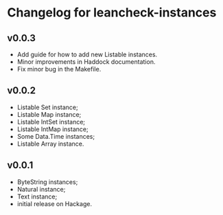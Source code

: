 Changelog for leancheck-instances
=================================

v0.0.3
------

* Add guide for how to add new Listable instances.
* Minor improvements in Haddock documentation.
* Fix minor bug in the Makefile.


v0.0.2
------

* Listable Set instance;
* Listable Map instance;
* Listable IntSet instance;
* Listable IntMap instance;
* Some Data.Time instances;
* Listable Array instance.


v0.0.1
------

* ByteString instances;
* Natural instance;
* Text instance;
* initial release on Hackage.
